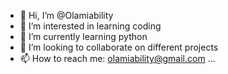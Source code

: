 - 👋 Hi, I’m @Olamiability
- 👀 I’m interested in learning coding 
- 🌱 I’m currently learning python
- 💞️ I’m looking to collaborate on different projects
- 📫 How to reach me: olamiability@gmail.com ...

<!---
Olamiability/Olamiability is a ✨ special ✨ repository because its `README.md` (this file) appears on your GitHub profile.
You can click the Preview link to take a look at your changes.
--->
